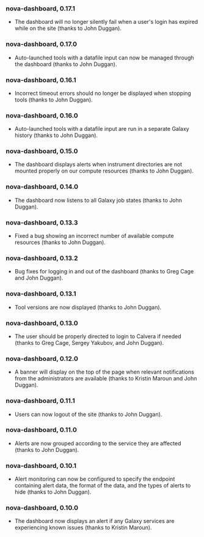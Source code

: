 ### nova-dashboard, 0.17.1

* The dashboard will no longer silently fail when a user's login has expired while on the site (thanks to John Duggan).

### nova-dashboard, 0.17.0

* Auto-launched tools with a datafile input can now be managed through the dashboard (thanks to John Duggan).

### nova-dashboard, 0.16.1

* Incorrect timeout errors should no longer be displayed when stopping tools (thanks to John Duggan).

### nova-dashboard, 0.16.0

* Auto-launched tools with a datafile input are run in a separate Galaxy history (thanks to John Duggan).

### nova-dashboard, 0.15.0

* The dashboard displays alerts when instrument directories are not mounted properly on our compute resources (thanks to John Duggan).

### nova-dashboard, 0.14.0

* The dashboard now listens to all Galaxy job states (thanks to John Duggan).

### nova-dashboard, 0.13.3

* Fixed a bug showing an incorrect number of available compute resources (thanks to John Duggan).

### nova-dashboard, 0.13.2

* Bug fixes for logging in and out of the dashboard (thanks to Greg Cage and John Duggan).

### nova-dashboard, 0.13.1

* Tool versions are now displayed (thanks to John Duggan).

### nova-dashboard, 0.13.0

* The user should be properly directed to login to Calvera if needed (thanks to Greg Cage, Sergey Yakubov, and John Duggan).

### nova-dashboard, 0.12.0

* A banner will display on the top of the page when relevant notifications from the administrators are available (thanks to Kristin Maroun and John Duggan).

### nova-dashboard, 0.11.1

* Users can now logout of the site (thanks to John Duggan).

### nova-dashboard, 0.11.0

* Alerts are now grouped according to the service they are affected (thanks to John Duggan).

### nova-dashboard, 0.10.1

* Alert monitoring can now be configured to specify the endpoint containing alert data, the format of the data, and the types of alerts to hide (thanks to John Duggan).

### nova-dashboard, 0.10.0

* The dashboard now displays an alert if any Galaxy services are experiencing known issues (thanks to Kristin Maroun).
